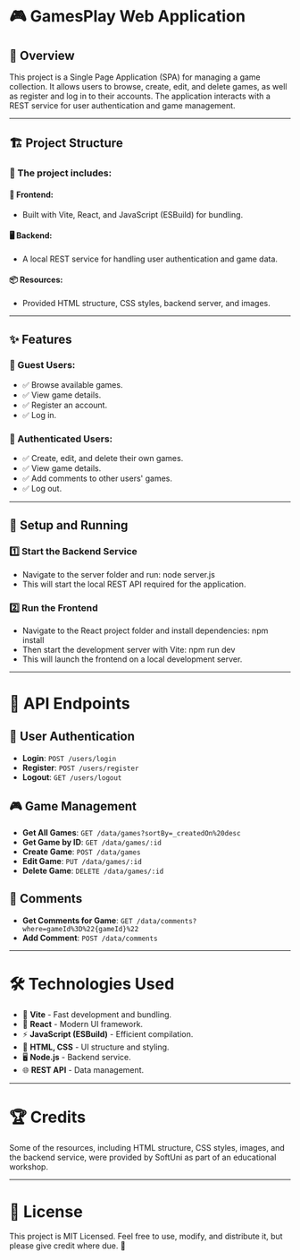 # 🎮 GamesPlay Web Application

## 📌 Overview
This project is a Single Page Application (SPA) for managing a game collection. It allows users to browse, create, edit, and delete games, as well as register and log in to their accounts. The application interacts with a REST service for user authentication and game management.

---

## 🏗️ Project Structure
### 🔹 The project includes:
#### 🚀 Frontend:
- Built with Vite, React, and JavaScript (ESBuild) for bundling.
#### 🖥️ Backend:
- A local REST service for handling user authentication and game data.
#### 📦 Resources:
- Provided HTML structure, CSS styles, backend server, and images.
  
---

## ✨ Features
### 👥 Guest Users:
- ✅ Browse available games.
- ✅ View game details.
- ✅ Register an account.
- ✅ Log in.

### 🔐 Authenticated Users:
- ✅ Create, edit, and delete their own games.
- ✅ View game details.
- ✅ Add comments to other users' games.
- ✅ Log out.
  
---

## 🚀 Setup and Running
### 1️⃣ Start the Backend Service
- Navigate to the server folder and run:
node server.js
- This will start the local REST API required for the application.

### 2️⃣ Run the Frontend
- Navigate to the React project folder and install dependencies:
npm install
- Then start the development server with Vite:
npm run dev
- This will launch the frontend on a local development server.
  
---

# 📡 API Endpoints

## 🔑 **User Authentication**
- **Login**: `POST /users/login`
- **Register**: `POST /users/register`
- **Logout**: `GET /users/logout`

## 🎮 **Game Management**
- **Get All Games**: `GET /data/games?sortBy=_createdOn%20desc`
- **Get Game by ID**: `GET /data/games/:id`
- **Create Game**: `POST /data/games`
- **Edit Game**: `PUT /data/games/:id`
- **Delete Game**: `DELETE /data/games/:id`

## 💬 **Comments**
- **Get Comments for Game**: `GET /data/comments?where=gameId%3D%22{gameId}%22`
- **Add Comment**: `POST /data/comments`

---

# 🛠️ **Technologies Used**
- 🚀 **Vite** - Fast development and bundling.
- 🎨 **React** - Modern UI framework.
- ⚡ **JavaScript (ESBuild)** - Efficient compilation.
- 📄 **HTML, CSS** - UI structure and styling.
- 🖥️ **Node.js** - Backend service.
- 🌐 **REST API** - Data management.

---

# 🏆 **Credits**
Some of the resources, including HTML structure, CSS styles, images, and the backend service, were provided by SoftUni as part of an educational workshop.

---

# 📜 **License**
This project is MIT Licensed. Feel free to use, modify, and distribute it, but please give credit where due. 🚀

